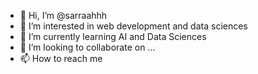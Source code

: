 - 👋 Hi, I’m @sarraahhh
- 👀 I’m interested in web development and data sciences 
- 🌱 I’m currently learning AI and Data Sciences 
- 💞️ I’m looking to collaborate on ...
- 📫 How to reach me 

<!---
sarraahhh/sarraahhh is a ✨ special ✨ repository because its `README.md` (this file) appears on your GitHub profile.
You can click the Preview link to take a look at your changes.
--->
